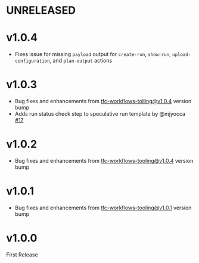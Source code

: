 # UNRELEASED

# v1.0.4
* Fixes issue for missing `payload` output for `create-run`, `show-run`, `upload-configuration`, and `plan-output` actions

# v1.0.3
* Bug fixes and enhancements from [tfc-workflows-tolling@v1.0.4](https://github.com/hashicorp/tfc-workflows-tooling/releases/tag/v1.0.3) version bump
* Adds run status check step to speculative run template by @mjyocca [#17](https://github.com/hashicorp/tfc-workflows-github/pull/17)

# v1.0.2
* Bug fixes and enhancements from [tfc-workflows-tooling@v1.0.4](https://github.com/hashicorp/tfc-workflows-tooling/releases/tag/v1.0.2) version bump

# v1.0.1
* Bug fixes and enhancements from [tfc-workflows-tooling@v1.0.1](https://github.com/hashicorp/tfc-workflows-tooling/releases/tag/v1.0.1) version bump

# v1.0.0

First Release

